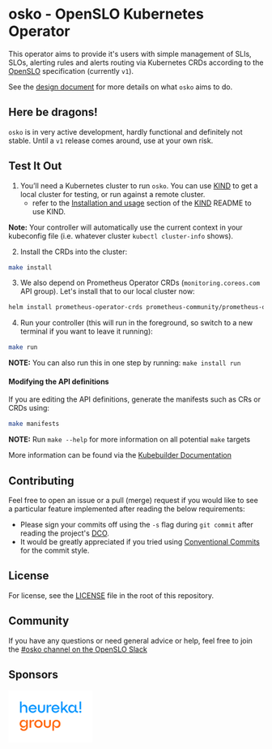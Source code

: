 # osko - OpenSLO Kubernetes Operator

This operator aims to provide it's users with simple management of SLIs, SLOs, alerting rules and alerts routing via Kubernetes CRDs according to the [OpenSLO](https://github.com/OpenSLO/OpenSLO) specification (currently `v1`).

See the [design document](DESIGN.md) for more details on what `osko` aims to do.

## Here be dragons!

`osko` is in very active development, hardly functional and definitely not stable. Until a `v1` release comes around, use at your own risk.

## Test It Out

1. You’ll need a Kubernetes cluster to run `osko`. You can use [KIND](https://sigs.k8s.io/kind) to get a local cluster for testing, or run against a remote cluster.
   - refer to the [Installation and usage](https://github.com/kubernetes-sigs/kind#installation-and-usage) section of the [KIND](https://sigs.k8s.io/kind) README to use KIND.

**Note:** Your controller will automatically use the current context in your kubeconfig file (i.e. whatever cluster `kubectl cluster-info` shows).

2. Install the CRDs into the cluster:

```sh
make install
```

3. We also depend on Prometheus Operator CRDs (`monitoring.coreos.com` API group). Let's install that to our local cluster now:

```sh
helm install prometheus-operator-crds prometheus-community/prometheus-operator-crds
```

4. Run your controller (this will run in the foreground, so switch to a new terminal if you want to leave it running):

```sh
make run
```

**NOTE:** You can also run this in one step by running: `make install run`

#### Modifying the API definitions

If you are editing the API definitions, generate the manifests such as CRs or CRDs using:

```sh
make manifests
```

**NOTE:** Run `make --help` for more information on all potential `make` targets

More information can be found via the [Kubebuilder Documentation](https://book.kubebuilder.io/introduction.html)

## Contributing

Feel free to open an issue or a pull (merge) request if
you would like to see a particular feature implemented after reading the below requirements:

- Please sign your commits off using the `-s` flag during `git commit` after reading the
  project's [DCO](DCO).
- It would be greatly appreciated if you tried using
  [Conventional Commits](https://www.conventionalcommits.org/en/v1.0.0/) for the commit style.

## License

For license, see the [LICENSE](LICENSE) file in the root of this repository.

## Community

If you have any questions or need general advice or help, feel free to join the
[#osko channel on the OpenSLO Slack](https://openslo.slack.com/archives/C06T64CP5DK)

## Sponsors

<img src="assets/HG Logo_Heureka Group Color.png" width="33%">

